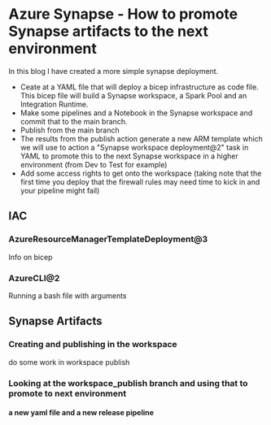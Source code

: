 # Azure Synapse - How to promote Synapse artifacts to the next environment
 In this blog I have created a more simple synapse deployment. 
 - Ceate at a YAML file that will deploy a bicep infrastructure as code file. This bicep file will build a Synapse workspace, a Spark Pool and an Integration Runtime. 
 - Make some pipelines and a Notebook in the Synapse workspace and commit that to the main branch. 
 - Publish from the main branch 
 - The results from the publish action generate a new ARM template which we will use to action a "Synapse workspace deployment@2" task in YAML to promote this to the next Synapse workspace in a higher environment (from Dev to Test for example)
 - Add some access rights to get onto the workspace (taking note that the first time you deploy that the firewall rules may need time to kick in and your pipeline might fail)
 
 ## IAC
 ### AzureResourceManagerTemplateDeployment@3
 Info on bicep
 ### AzureCLI@2
 Running a bash file with arguments
 
 
 ## Synapse Artifacts
 ### Creating and publishing in the workspace
 do some work in workspace
 publish
 ### Looking at the workspace_publish branch and using that to promote to next environment
 #### a new yaml file and a new release pipeline
 
 
 
 
 
 
